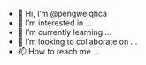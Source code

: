 - 👋 Hi, I’m @pengweiqhca
- 👀 I’m interested in ...
- 🌱 I’m currently learning ...
- 💞️ I’m looking to collaborate on ...
- 📫 How to reach me ...

<!---
pengweiqhca/pengweiqhca is a ✨ special ✨ repository because its `README.md` (this file) appears on your GitHub profile.
You can click the Preview link to take a look at your changes.
--->
